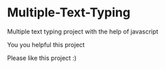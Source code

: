 # Multiple-Text-Typing
Multiple text typing project with the help of javascript

You you helpful this project 

Please like this project :)
